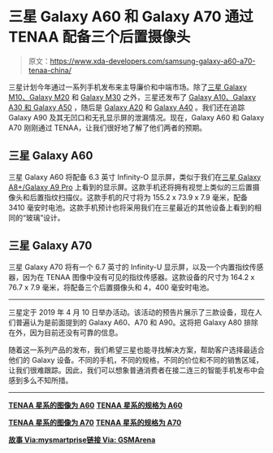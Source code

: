 # 三星 Galaxy A60 和 Galaxy A70 通过 TENAA 配备三个后置摄像头

> 原文：<https://www.xda-developers.com/samsung-galaxy-a60-a70-tenaa-china/>

三星计划今年通过一系列手机发布来主导廉价和中端市场。除了[三星 Galaxy M10、Galaxy M20](https://www.xda-developers.com/samsung-galaxy-m20-m10-india-launch/) 和 [Galaxy M30](https://www.xda-developers.com/samsung-galaxy-m30-india-launch-specifications/) 之外，三星还发布了 [Galaxy A10、Galaxy A30 和 Galaxy A50](https://www.xda-developers.com/samsung-galaxy-a10-galaxy-a30-galaxy-a50-india-launch/) ，随后是 [Galaxy A20](https://www.xda-developers.com/samsung-galaxy-a20-infinity-v-exynos-7884-launch-russia/) 和 [Galaxy A40](https://www.xda-developers.com/samsung-galaxy-a40-leak-exynos-7885/) 。我们还在追踪 Galaxy A90 及其无凹口和无孔显示屏的泄漏情况。现在，Galaxy A60 和 Galaxy A70 刚刚通过 TENAA，让我们很好地了解了他们两者的预期。

## 三星 Galaxy A60

三星 Galaxy A60 将配备 6.3 英寸 Infinity-O 显示屏，类似于我们在[三星 Galaxy A8+/Galaxy A9 Pro](https://www.xda-developers.com/samsung-galaxy-a8s-launch-south-korea/) 上看到的显示屏。这款手机还将拥有视觉上类似的三后置摄像头和后置指纹扫描仪。这款手机的尺寸将为 155.2 x 73.9 x 7.9 毫米，配备 3410 毫安时电池。这款手机预计也将采用我们在三星最近的其他设备上看到的相同的“玻璃”设计。

## 三星 Galaxy A70

三星 Galaxy A70 将有一个 6.7 英寸的 Infinity-U 显示屏，以及一个内置指纹传感器，因为在 TENAA 图像中没有可见的指纹传感器。这款设备的尺寸为 164.2 x 76.7 x 7.9 毫米，将配备三个后置摄像头和 4，400 毫安时电池。

* * *

三星定于 2019 年 4 月 10 日举办活动。该活动的预告片展示了三款设备，现在人们普遍认为是前面提到的 Galaxy A60、A70 和 A90。这将把 Galaxy A80 排除在外，因为目前还没有可靠的信息。

随着这一系列产品的发布，我们希望三星也能寻找解决方案，帮助客户选择最适合他们的 Galaxy 设备。不同的手机，不同的规格，不同的价位和不同的销售区域，让我们很难跟踪。因此，我们可以想象普通消费者在接二连三的智能手机发布中会感到多么不知所措。

* * *

[**TENAA 星系的图像为 A60**](http://www.tenaa.com.cn/WSFW/ShowAllPic.aspx?code=l4dm15v%2fQaPvD0LvVrk2%2bXcQ%2f9i3BorQ4qJAQHiHZPucoY4%2bf89MjMpT2avguLim) [**TENAA 星系的规格为 A60**](https://wap.tenaa.com.cn/WSFW/ParamImportant.aspx?code=IXoAG%2bifKtjLHlHY90WyGIIizlXpD4tl)

[**TENAA 星系的图像为 A70**](http://www.tenaa.com.cn/WSFW/ShowAllPic.aspx?code=%2f%2bxREMEk6DFwkpzwNZzkWiC0%2fAO5jykROcgui4I%2by1UNP5NXmLaT4yt6Qq0VFf7p) [**TENAA 星系的规格为 A70**](https://wap.tenaa.com.cn/WSFW/ParamImportant.aspx?code=IXoAG%2bifKtjLHlHY90WyGDKqcBt%2bFVk9)

[**故事 Via:mysmartprise**](https://www.mysmartprice.com/gear/galaxy-a70/)[**链接 Via: GSMArena**](https://www.gsmarena.com/samsung_galaxy_a70_and_galaxy_a60_arrive_on_tenaa-news-36187.php)